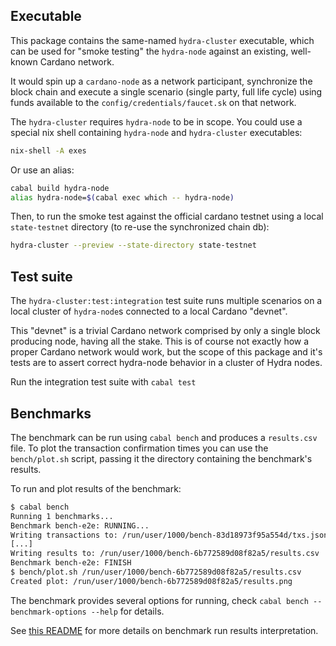 ## Executable

This package contains the same-named `hydra-cluster` executable, which can be
used for "smoke testing" the `hydra-node` against an existing, well-known
Cardano network.

It would spin up a `cardano-node` as a network participant, synchronize the
block chain and execute a single scenario (single party, full life cycle) using
funds available to the `config/credentials/faucet.sk` on that network.

The `hydra-cluster` requires `hydra-node` to be in scope. You could use a
special nix shell containing `hydra-node` and `hydra-cluster` executables:
 
 ``` sh
nix-shell -A exes
```

Or use an alias:

``` sh
cabal build hydra-node
alias hydra-node=$(cabal exec which -- hydra-node)
```

Then, to run the smoke test against the official cardano testnet using a local
`state-testnet` directory (to re-use the synchronized chain db):

``` sh
hydra-cluster --preview --state-directory state-testnet
```

## Test suite

The `hydra-cluster:test:integration` test suite runs multiple scenarios on a
local cluster of `hydra-node`s connected to a local Cardano "devnet".

This "devnet" is a trivial Cardano network comprised by only a single block
producing node, having all the stake. This is of course not exactly how a proper
Cardano network would work, but the scope of this package and it's tests are to
assert correct hydra-node behavior in a cluster of Hydra nodes.

Run the integration test suite with `cabal test`

## Benchmarks

The benchmark can be run using `cabal bench` and produces a `results.csv` file. To plot the transaction confirmation times you can use the `bench/plot.sh` script, passing it the directory containing the benchmark's results.

To run and plot results of the benchmark:
``` sh
$ cabal bench
Running 1 benchmarks...
Benchmark bench-e2e: RUNNING...
Writing transactions to: /run/user/1000/bench-83d18973f95a554d/txs.json
[...]
Writing results to: /run/user/1000/bench-6b772589d08f82a5/results.csv
Benchmark bench-e2e: FINISH
$ bench/plot.sh /run/user/1000/bench-6b772589d08f82a5/results.csv
Created plot: /run/user/1000/bench-6b772589d08f82a5/results.png
```

The benchmark provides several options for running, check `cabal bench --benchmark-options --help` for details.

See [this README](./bench/README.md) for more details on benchmark run results interpretation.
